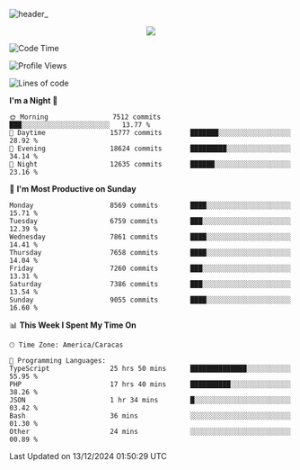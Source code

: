 ![header_](https://github.com/user-attachments/assets/4010d822-ccdc-4198-b608-18c773338d18)


<p align="center">
  <a href="http://www.github.com/thevacs">
    <img src="https://github-readme-streak-stats.herokuapp.com/?user=thevacs&stroke=ffffff&background=1c1917&ring=0891b2&fire=0891b2&currStreakNum=ffffff&currStreakLabel=0891b2&sideNums=ffffff&sideLabels=ffffff&dates=ffffff&hide_border=true" />
  </a>
</p>

<!--START_SECTION:waka-->
![Code Time](http://img.shields.io/badge/Code%20Time-3%2C227%20hrs%206%20mins-blue)

![Profile Views](http://img.shields.io/badge/Profile%20Views-0-blue)

![Lines of code](https://img.shields.io/badge/From%20Hello%20World%20I%27ve%20Written-5.2%20million%20lines%20of%20code-blue)

**I'm a Night 🦉** 

```text
🌞 Morning                7512 commits        ███░░░░░░░░░░░░░░░░░░░░░░   13.77 % 
🌆 Daytime                15777 commits       ███████░░░░░░░░░░░░░░░░░░   28.92 % 
🌃 Evening                18624 commits       █████████░░░░░░░░░░░░░░░░   34.14 % 
🌙 Night                  12635 commits       ██████░░░░░░░░░░░░░░░░░░░   23.16 % 
```
📅 **I'm Most Productive on Sunday** 

```text
Monday                   8569 commits        ████░░░░░░░░░░░░░░░░░░░░░   15.71 % 
Tuesday                  6759 commits        ███░░░░░░░░░░░░░░░░░░░░░░   12.39 % 
Wednesday                7861 commits        ████░░░░░░░░░░░░░░░░░░░░░   14.41 % 
Thursday                 7658 commits        ████░░░░░░░░░░░░░░░░░░░░░   14.04 % 
Friday                   7260 commits        ███░░░░░░░░░░░░░░░░░░░░░░   13.31 % 
Saturday                 7386 commits        ███░░░░░░░░░░░░░░░░░░░░░░   13.54 % 
Sunday                   9055 commits        ████░░░░░░░░░░░░░░░░░░░░░   16.60 % 
```


📊 **This Week I Spent My Time On** 

```text
🕑︎ Time Zone: America/Caracas

💬 Programming Languages: 
TypeScript               25 hrs 50 mins      ██████████████░░░░░░░░░░░   55.95 % 
PHP                      17 hrs 40 mins      ██████████░░░░░░░░░░░░░░░   38.26 % 
JSON                     1 hr 34 mins        █░░░░░░░░░░░░░░░░░░░░░░░░   03.42 % 
Bash                     36 mins             ░░░░░░░░░░░░░░░░░░░░░░░░░   01.30 % 
Other                    24 mins             ░░░░░░░░░░░░░░░░░░░░░░░░░   00.89 % 
```


 Last Updated on 13/12/2024 01:50:29 UTC
<!--END_SECTION:waka-->
